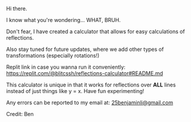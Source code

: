 Hi there. 

I know what you're wondering... WHAT, BRUH.

Don't fear, I have created a calculator that allows for easy calculations of reflections. 

Also stay tuned for future updates, where we add other types of transformations (especially rotations!)

Replit link in case you wanna run it conveniently: https://replit.com/@blitcssh/reflections-calculator#README.md

This calculator is unique in that it works for reflections over **ALL** lines instead of just things like y = x. Have fun experimenting!

Any errors can be reported to my email at: 25benjaminli@gmail.com


Credit: Ben
